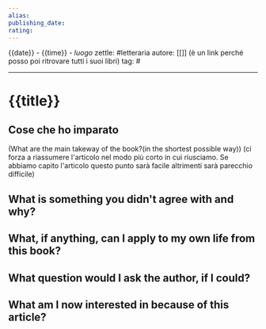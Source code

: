 ```yaml
---
alias: 
publishing_date: 
rating: 
---
```

{{date}} - {{time}} - *luogo*
zettle: #letteraria
autore: [[]] (è un link perché posso poi ritrovare tutti i suoi libri)
tag: #

---
# {{title}}

## Cose che ho imparato
(What are the main takeway of the book?(in the shortest possible way))
(ci forza a riassumere l'articolo nel modo più corto in cui riusciamo. Se abbiamo capito l'articolo questo punto sarà facile altrimenti sarà parecchio difficile)

## What is something you didn't agree with and why?

## What, if anything, can I apply to my own life from this book?

## What question would I ask the author, if I could?

## What am I now interested in because of this article?

